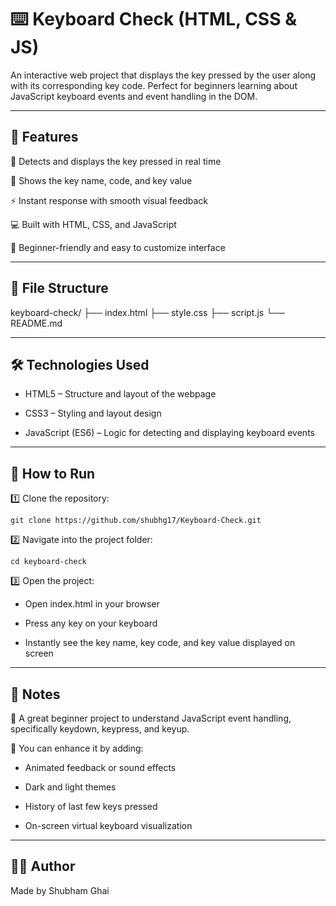 # ⌨️ Keyboard Check (HTML, CSS & JS)

An interactive web project that displays the key pressed by the user along with its corresponding key code. Perfect for beginners learning about JavaScript keyboard events and event handling in the DOM.

---

## 🚀 Features

🧠 Detects and displays the key pressed in real time

🔢 Shows the key name, code, and key value

⚡ Instant response with smooth visual feedback

💻 Built with HTML, CSS, and JavaScript

🧩 Beginner-friendly and easy to customize interface

---

## 📁 File Structure
keyboard-check/
├── index.html
├── style.css
├── script.js
└── README.md

---

## 🛠 Technologies Used

- HTML5 – Structure and layout of the webpage

- CSS3 – Styling and layout design

- JavaScript (ES6) – Logic for detecting and displaying keyboard events

---

## 🔧 How to Run

1️⃣ Clone the repository:
```
git clone https://github.com/shubhg17/Keyboard-Check.git
```

2️⃣ Navigate into the project folder:
```
cd keyboard-check
```

3️⃣ Open the project:

- Open index.html in your browser

- Press any key on your keyboard

- Instantly see the key name, key code, and key value displayed on screen

---

## 📌 Notes

🧠 A great beginner project to understand JavaScript event handling, specifically keydown, keypress, and keyup.

🎨 You can enhance it by adding:

- Animated feedback or sound effects

- Dark and light themes

- History of last few keys pressed

- On-screen virtual keyboard visualization

--- 

## 👨‍💻 Author

Made by Shubham Ghai
